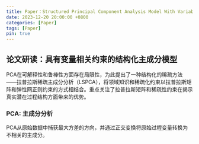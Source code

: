 ```yaml
---
title: Paper：Structured Principal Component Analysis Model With Variable Correlation Constraint
date: 2023-12-20 20:00:00 +0800
categories: [Paper]
tags: [Paper]
pin: true
---
```


## 论文研读：具有变量相关约束的结构化主成分模型
PCA在可解释性和鲁棒性方面存在局限性，为此提出了一种结构化的稀疏方法——拉普拉斯稀疏主成分分析（LSPCA），将领域知识和稀疏化约束以拉普拉斯矩阵和弹性网正则约束的方式相结合。重点关注了拉普拉斯矩阵和稀疏性约束在揭示真实潜在过程结构方面带来的优势。

### PCA: 主成分分析
PCA从原始数据中捕获最大方差的方向，并通过正交变换将原始过程变量转换为不相关的主成分。




